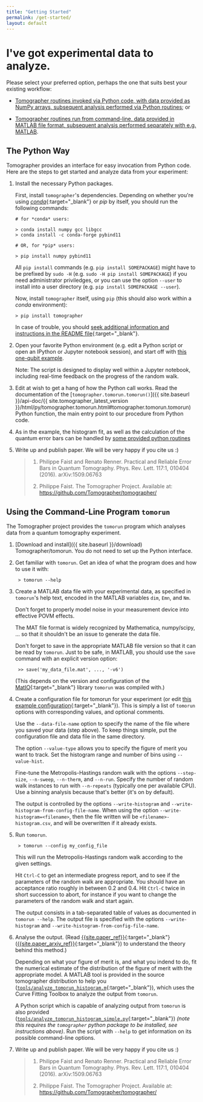 ```yaml
---
title: "Getting Started"
permalink: /get-started/
layout: default
---
```


I've got experimental data to analyze.
======================================

Please select your preferred option, perhaps the one that suits best your existing workflow:

- [Tomographer routines invoked via Python code, with data provided as NumPy arrays,
  subsequent analysis performed via Python routines](#python-version); or

- [Tomographer routines run from command-line, data provided in MATLAB file format,
  subsequent analysis performed separately with e.g. MATLAB](#command-line-tomorun-matlab).


## <a name="python-version"></a> The Python Way

Tomographer provides an interface for easy invocation from Python code.  Here are the
steps to get started and analyze data from your experiment:

1.  Install the necessary Python packages.

    First, install `tomographer`'s dependencies.  Depending on whether you're
    using [*conda*](https://www.anaconda.com/){:target="_blank"} or *pip* by
    itself, you should run the following commands:

        # for *conda* users:

        > conda install numpy gcc libgcc
        > conda install -c conda-forge pybind11

        # OR, for *pip* users:

        > pip install numpy pybind11

    All `pip install` commands (e.g. `pip install SOMEPACKAGE`) might have to be
    prefixed by `sudo -H` (e.g. `sudo -H pip install SOMEPACKAGE`) if you need
    administrator priviledges, or you can use the option `--user` to install
    into a user directory (e.g. `pip install SOMEPACKAGE --user`).

    Now, install `tomographer` itself, using `pip` (this should also work within
    a *conda* environment):
    
        > pip install tomographer

    In case of trouble, you should [seek additional information and instructions
    in the README
    file](https://github.com/Tomographer/tomographer/blob/master/README.md#installing-and-using-the-python-package){:target="_blank"}.

2.  Open your favorite Python environment (e.g. edit a Python script or open an IPython or
    Jupyter notebook session), and start off with [this one-qubit
    example]({{site.github_blob_baseurl}}master/examples/simple-qubit/simple_example.py).

    Note: The script is designed to display well within a Jupyter notebook, including
    real-time feedback on the progress of the random walk.

3.  Edit at wish to get a hang of how the Python call works.  Read the documentation of
    the [`tomographer.tomorun.tomorun()`]({{ site.baseurl }}/api-doc/{{
    site.tomographer_latest_version
    }}/html/py/tomographer.tomorun.html#tomographer.tomorun.tomorun) Python function, the
    main entry point to our procedure from Python code.

4.  As in the example, the histogram fit, as well as the calculation of the quantum error
    bars can be handled by [some provided python
    routines]({{site.baseurl}}/api-doc/{{site.tomographer_latest_version}}/html/py/tomographer.querrorbars.html)

5. Write up and publish paper. We will be very happy if you cite us :)

   > 1. Philippe Faist and Renato Renner. Practical and Reliable Error Bars in
   >    Quantum Tomography. Phys. Rev. Lett. 117:1, 010404 (2016).
   >    arXiv:1509.06763
   > 
   > 2. Philippe Faist. The Tomographer Project. Available at:
   >    https://github.com/Tomographer/tomographer/




## <a name="command-line-tomorun-matlab"></a> Using the Command-Line Program `tomorun`


The Tomographer project provides the `tomorun` program which analyses data from a quantum
tomography experiment.

1. [Download and install]({{ site.baseurl }}/download) Tomographer/tomorun.  You
   do not need to set up the Python interface.

2. Get familiar with `tomorun`. Get an idea of what the program does and how to use it with:

        > tomorun --help

3. Create a MATLAB data file with your experimental data, as specified in `tomorun`'s help
   text, encoded in the MATLAB variables `dim`, `Emn`, and `Nm`.

   Don't forget to properly model noise in your measurement device into effective POVM
   effects.

   The MAT file format is widely recognized by Mathematica, numpy/scipy, ... so that it
   shouldn't be an issue to generate the data file.

   Don't forget to save in the appropriate MATLAB file version so that it can be read by
   `tomorun`. Just to be safe, in MATLAB, you should use the `save` command with an
   explicit version option:

        >> save('my_data_file.mat', ..., '-v6')

   (This depends on the version and configuration of the
   [MatIO](http://matio.sourceforge.net/){:target="_blank"} library `tomorun` was compiled
   with.)

4. Create a configuration file for tomorun for your experiment (or edit [this example
   configuration]({{site.baseurl}}/tomorun-config-sample){:target="_blank"}). This is
   simply a list of `tomorun` options with corresponding values, and optional comments.

   Use the `--data-file-name` option to specify the name of the file where you saved your
   data (step above). To keep things simple, put the configuration file and data file in
   the same directory.

   The option `--value-type` allows you to specify the figure of merit you want to
   track. Set the histogram range and number of bins using `--value-hist`.

   Fine-tune the Metropolis-Hastings random walk with the options `--step-size`,
   `--n-sweep`, `--n-therm`, and `--n-run`. Specify the number of random walk instances to
   run with `--n-repeats` (typically one per available CPU). Use a binning analysis
   because that's better (it's on by default).

   The output is controlled by the options `--write-histogram` and
   `--write-histogram-from-config-file-name`. When using the option
   `--write-histogram=<filename>`, then the file written will be
   `<filename>-histogram.csv`, and will be overwritten if it already exists.

5. Run `tomorun`.

        > tomorun --config my_config_file

   This will run the Metropolis-Hastings random walk according to the given settings.

   Hit `Ctrl-C` to get an intermediate progress report, and to see if the parameters of
   the random walk are appropriate. You should have an acceptance ratio roughly in between
   0.2 and 0.4. Hit `Ctrl-C` twice in short succession to abort, for instance if you want
   to change the parameters of the random walk and start again.

   The output consists in a tab-separated table of values as documented in `tomorun
   --help`. The output file is specified with the options `--write-histogram` and
   `--write-histogram-from-config-file-name`.

6. Analyse the output.  (Read [{{site.paper_ref}}]({{site.paper_url}}){:target="_blank"}
   ([{{site.paper_arxiv_ref}}]({{site.paper_arxiv_url}}){:target="_blank"}) to understand
   the theory behind this method.)

   Depending on what your figure of merit is, and what you indend to do, fit the numerical
   estimate of the distribution of the figure of merit with the appropriate model. A
   MATLAB tool is provided in the source tomographer distribution to help you
   ([`tools/analyze_tomorun_histogram.m`]({{site.github_blob_baseurl}}{{site.tomographer_latest_version}}/tools/analyze_tomorun_histogram.m){:target="_blank"}),
   which uses the Curve Fitting Toolbox to analyze the output from `tomorun`.
   
   A Python script which is capable of analyzing output from `tomorun` is also
   provided
   ([`tools/analyze_tomorun_histogram_simple.py`]({{site.github_blob_baseurl}}{{site.tomographer_latest_version}}/tools/analyze_tomorun_histogram_simple.py){:target="_blank"})
   *(note this requires the `tomographer` python package to be installed, see
   instructions above)*.  Run the script with `--help` to get information on its
   possible command-line options.


7. Write up and publish paper. We will be very happy if you cite us :)

   > 1. Philippe Faist and Renato Renner. Practical and Reliable Error Bars in
   >    Quantum Tomography. Phys. Rev. Lett. 117:1, 010404 (2016).
   >    arXiv:1509.06763
   > 
   > 2. Philippe Faist. The Tomographer Project. Available at:
   >    https://github.com/Tomographer/tomographer/

